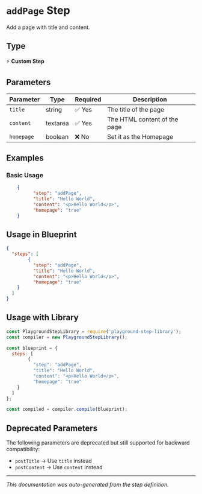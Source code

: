 # `addPage` Step

Add a page with title and content.

## Type
⚡ **Custom Step**

## Parameters

| Parameter | Type | Required | Description |
|-----------|------|----------|-------------|
| `title` | string | ✅ Yes | The title of the page |
| `content` | textarea | ✅ Yes | The HTML content of the page |
| `homepage` | boolean | ❌ No | Set it as the Homepage |


## Examples

### Basic Usage
```json
    {
          "step": "addPage",
          "title": "Hello World",
          "content": "<p>Hello World</p>",
          "homepage": "true"
    }
```

## Usage in Blueprint

```json
{
  "steps": [
        {
          "step": "addPage",
          "title": "Hello World",
          "content": "<p>Hello World</p>",
          "homepage": "true"
    }
  ]
}
```

## Usage with Library

```javascript
const PlaygroundStepLibrary = require('playground-step-library');
const compiler = new PlaygroundStepLibrary();

const blueprint = {
  steps: [
        {
          "step": "addPage",
          "title": "Hello World",
          "content": "<p>Hello World</p>",
          "homepage": "true"
    }
  ]
};

const compiled = compiler.compile(blueprint);
```

## Deprecated Parameters

The following parameters are deprecated but still supported for backward compatibility:

- `postTitle` → Use `title` instead
- `postContent` → Use `content` instead



---

*This documentation was auto-generated from the step definition.*
